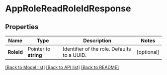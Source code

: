 # AppRoleReadRoleIdResponse


## Properties

Name | Type | Description | Notes
------------ | ------------- | ------------- | -------------
**RoleId** | Pointer to **string** | Identifier of the role. Defaults to a UUID. | [optional] 





[[Back to Model list]](../README.md#documentation-for-models) [[Back to API list]](../README.md#documentation-for-api-endpoints) [[Back to README]](../README.md)


